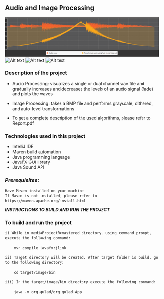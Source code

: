 ## Audio and Image Processing 
![Alt text](/images/wav_visualization.png "Wav Visualization")
![Alt text](/images/parrotsBlackAndWhite.png "Wav Visualization")
![Alt text](/images/parrotsDithered.png "Wav Visualization")
![Alt text](/images/parrots_auto_leveled.png "Wav Visualization")

### Description of the project 
* Audio Processing: visualizes a single or dual channel wav file and gradually increases and decreases the levels of an audio signal (fade) and plots the waves

* Image Processing: takes a BMP file and performs grayscale, dithered, and auto-level transformations

* To get a complete description of the used algorithms, please refer to Report.pdf 

### Technologies used in this project
* IntelliJ IDE
* Maven build automation
* Java programming language
* JavaFX GUI library
* Java Sound API

### ***Prerequisites:***

    Have Maven installed on your machine
    If Maven is not installed, please refer to https://maven.apache.org/install.html
 ***INSTRUCTIONS TO BUILD AND RUN THE PROJECT***

### To build and run the project 
    i) While in mediaProjectRemastered directory, using command prompt, execute the following command:
        
        mvn compile javafx:jlink
   
    ii) Target directory will be created. After target folder is build, go to the following directory:
        
        cd target/image/bin
    
    iii) In the target/image/bin directory execute the following command:
        
        java -m org.qulad/org.qulad.App

